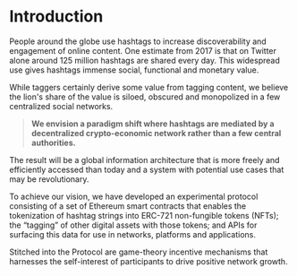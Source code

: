 # Introduction

People around the globe use hashtags to increase discoverability and
engagement of online content. One estimate from 2017 is that on Twitter alone
around 125 million hashtags are shared every day. This widespread use gives
hashtags immense social, functional and monetary value. 

While taggers certainly derive some value from tagging content, we believe the
lion's share of the value is siloed, obscured and monopolized in a few
centralized social networks.

> **We envision a paradigm shift where hashtags are mediated by a
> decentralized crypto-economic network rather than a few central
> authorities.**

The result will be a global information architecture that is more freely and
efficiently accessed than today and a system with potential use cases that may be
revolutionary.

To achieve our vision, we have developed an experimental protocol consisting
of a set of Ethereum smart contracts that enables the tokenization of hashtag
strings into ERC-721 non-fungible tokens (NFTs); the “tagging” of other
digital assets with those tokens; and APIs for surfacing this data for use in
networks, platforms and applications.

Stitched into the Protocol are game-theory incentive mechanisms that harnesses
the self-interest of participants to drive positive network growth. 
